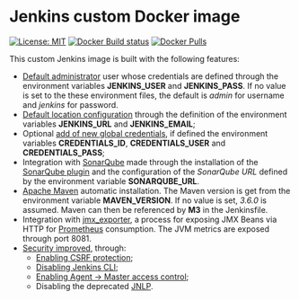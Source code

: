 # Jenkins custom Docker image

[![License: MIT](https://img.shields.io/badge/License-MIT-yellow.svg)](https://opensource.org/licenses/MIT) [![Docker Build status](https://img.shields.io/docker/build/esignbr/myjenkins.svg)](https://hub.docker.com/r/esignbr/myjenkins/builds) [![Docker Pulls](https://img.shields.io/docker/pulls/esignbr/myjenkins.svg)](https://hub.docker.com/r/esignbr/myjenkins)

This custom Jenkins image is built with the following features:

- [Default administrator](default-user.groovy) user whose credentials are defined through the environment variables **JENKINS_USER** and **JENKINS_PASS**. If no value is set to the these environment files, the default is *admin* for username and *jenkins* for password.
- [Default location configuration](config-location.groovy) through the definition of the environment variables **JENKINS_URL** and **JENKINS_EMAIL**;
- Optional [add of new global credentials](https://jenkins.io/doc/book/using/using-credentials/#adding-new-global-credentials), if defined the environment variables **CREDENTIALS_ID**, **CREDENTIALS_USER** and **CREDENTIALS_PASS**;
- Integration with [SonarQube](https://www.sonarqube.org) made through the installation of the [SonarQube plugin](https://plugins.jenkins.io/sonar) and the configuration of the *SonarQube URL* defined by the environment variable **SONARQUBE_URL**.
- [Apache Maven](https://maven.apache.org) automatic installation. The Maven version is get from the environment variable **MAVEN_VERSION**. If no value is set, *3.6.0* is assumed. Maven can then be referenced by **M3** in the Jenkinsfile.
- Integration with [jmx_exporter](https://github.com/prometheus/jmx_exporter), a process for exposing JMX Beans via HTTP for [Prometheus](https://prometheus.io) consumption. The JVM metrics are exposed through port 8081.
- [Security improved](harden-jenkins.groovy), through:
  - [Enabling CSRF protection](https://wiki.jenkins.io/display/JENKINS/CSRF+Protection);
  - [Disabling Jenkins CLI](https://support.cloudbees.com/hc/en-us/articles/234709648-Disable-Jenkins-CLI);
  - [Enabling Agent -> Master access control](https://wiki.jenkins.io/display/JENKINS/Slave+To+Master+Access+Control);
  - Disabling the deprecated [JNLP](https://en.wikipedia.org/wiki/Java_Web_Start#Java_Network_Launching_Protocol_(JNLP)).
